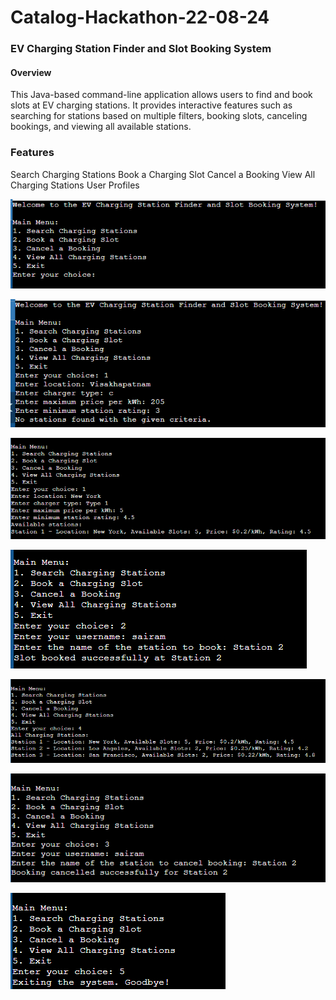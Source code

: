 # Catalog-Hackathon-22-08-24


### EV Charging Station Finder and Slot Booking System
#### Overview
This Java-based command-line application allows users to find and book slots at EV charging stations. It provides interactive features such as searching for stations based on multiple filters, booking slots, canceling bookings, and viewing all available stations.

### Features
Search Charging Stations
Book a Charging Slot
Cancel a Booking
View All Charging Stations
User Profiles



![img](https://github.com/sairamginjupalli/Catalog-Hackathon-22-08-24/blob/main/images/Screenshot%202024-08-22%20214622.png)

![img](https://github.com/sairamginjupalli/Catalog-Hackathon-22-08-24/blob/main/images/Screenshot%202024-08-22%20214748.png)

![img](https://github.com/sairamginjupalli/Catalog-Hackathon-22-08-24/blob/main/images/Screenshot%202024-08-22%20214857.png)

![img](https://github.com/sairamginjupalli/Catalog-Hackathon-22-08-24/blob/main/images/Screenshot%202024-08-22%20214931.png)

![img](https://github.com/sairamginjupalli/Catalog-Hackathon-22-08-24/blob/main/images/Screenshot%202024-08-22%20214943.png)

![img](https://github.com/sairamginjupalli/Catalog-Hackathon-22-08-24/blob/main/images/Screenshot%202024-08-22%20215010.png)

![img](https://github.com/sairamginjupalli/Catalog-Hackathon-22-08-24/blob/main/images/Screenshot%202024-08-22%20215020.png)


